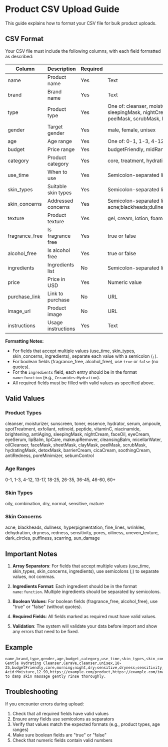 # Product CSV Upload Guide

This guide explains how to format your CSV file for bulk product uploads.

## CSV Format

Your CSV file must include the following columns, with each field formatted as described:

| Column          | Description             | Required | Format/Allowed Values                                                                 | Example                                         |
|-----------------|------------------------|----------|---------------------------------------------------------------------------------------|-------------------------------------------------|
| name            | Product name            | Yes      | Text                                                                                  | Gentle Hydrating Cleanser                       |
| brand           | Brand name              | Yes      | Text                                                                                  | CeraVe                                          |
| type            | Product type            | Yes      | One of: cleanser, moisturizer, sunscreen, toner, essence, hydrator, serum, ampoule, spotTreatment, exfoliant, retinoid, peptide, vitaminC, niacinamide, brightening, antiAging, sleepingMask, nightCream, faceOil, eyeCream, eyeSerum, lipBalm, lipCare, makeupRemover, cleansingBalm, micellarWater, oilCleanser, faceMask, sheetMask, clayMask, peelMask, scrubMask, hydratingMask, detoxMask, barrierCream, cicaCream, soothingCream, antiRedness, poreMinimizer, sebumControl | cleanser                                         |
| gender          | Target gender           | Yes      | male, female, unisex                                                                  | unisex                                          |
| age             | Age range               | Yes      | One of: 0-1, 1-3, 4-12, 13-17, 18-25, 26-35, 36-45, 46-60, 60+                        | 18-25                                           |
| budget          | Price range             | Yes      | budgetFriendly, midRange, Premium                                                     | budgetFriendly                                  |
| category        | Product category        | Yes      | core, treatment, hydration, special, optional                                         | core                                            |
| use_time        | When to use             | Yes      | Semicolon-separated list: morning;night                                               | morning;night                                   |
| skin_types      | Suitable skin types     | Yes      | Semicolon-separated list: oily;combination;dry;normal;sensitive;mature                | dry;sensitive                                   |
| skin_concerns   | Addressed concerns      | Yes      | Semicolon-separated list: acne;blackheads;dullness;hyperpigmentation;fine_lines;wrinkles;dehydration;dryness;redness;sensitivity;pores;oiliness;uneven_texture;dark_circles;puffiness;scarring;sun_damage | dryness;sensitivity                             |
| texture         | Product texture         | Yes      | gel, cream, lotion, foam, oil, spray, mask, balm                                      | cream                                           |
| fragrance_free  | Is fragrance free       | Yes      | true or false                                                                         | true                                            |
| alcohol_free    | Is alcohol free         | Yes      | true or false                                                                         | true                                            |
| ingredients     | Ingredients list        | No       | Semicolon-separated list of name:function pairs                                       | Ceramides:Hydration;Hyaluronic Acid:Moisture    |
| price           | Price in USD            | Yes      | Numeric value                                                                         | 12.99                                           |
| purchase_link   | Link to purchase        | No       | URL                                                                                   | https://example.com/product                     |
| image_url       | Product image           | No       | URL                                                                                   | https://example.com/image.jpg                   |
| instructions    | Usage instructions      | Yes      | Text                                                                                  | Apply to damp skin massage gently rinse thoroughly. |

**Formatting Notes:**
- For fields that accept multiple values (use_time, skin_types, skin_concerns, ingredients), separate each value with a semicolon (`;`).
- For boolean fields (fragrance_free, alcohol_free), use `true` or `false` (no quotes).
- For the `ingredients` field, each entry should be in the format `name:function` (e.g., `Ceramides:Hydration`).
- All required fields must be filled with valid values as specified above.

## Valid Values

### Product Types
cleanser, moisturizer, sunscreen, toner, essence, hydrator, serum, ampoule, spotTreatment, exfoliant, retinoid, peptide, vitaminC, niacinamide, brightening, antiAging, sleepingMask, nightCream, faceOil, eyeCream, eyeSerum, lipBalm, lipCare, makeupRemover, cleansingBalm, micellarWater, oilCleanser, faceMask, sheetMask, clayMask, peelMask, scrubMask, hydratingMask, detoxMask, barrierCream, cicaCream, soothingCream, antiRedness, poreMinimizer, sebumControl

### Age Ranges
0-1, 1-3, 4-12, 13-17, 18-25, 26-35, 36-45, 46-60, 60+

### Skin Types
oily, combination, dry, normal, sensitive, mature

### Skin Concerns
acne, blackheads, dullness, hyperpigmentation, fine_lines, wrinkles, dehydration, dryness, redness, sensitivity, pores, oiliness, uneven_texture, dark_circles, puffiness, scarring, sun_damage

## Important Notes

1. **Array Separators**: For fields that accept multiple values (use_time, skin_types, skin_concerns, ingredients), use semicolons (;) to separate values, not commas.

2. **Ingredients Format**: Each ingredient should be in the format `name:function`. Multiple ingredients should be separated by semicolons.

3. **Boolean Values**: For boolean fields (fragrance_free, alcohol_free), use "true" or "false" (without quotes).

4. **Required Fields**: All fields marked as required must have valid values.

5. **Validation**: The system will validate your data before import and show any errors that need to be fixed.

## Example

```
name,brand,type,gender,age,budget,category,use_time,skin_types,skin_concerns,texture,fragrance_free,alcohol_free,ingredients,price,purchase_link,image_url,instructions
Gentle Hydrating Cleanser,CeraVe,cleanser,unisex,18-25,budgetFriendly,core,morning;night,dry;sensitive,dryness;sensitivity,cream,true,true,Ceramides:Hydration;Hyaluronic Acid:Moisture,12.99,https://example.com/product,https://example.com/image.jpg,Apply to damp skin massage gently rinse thoroughly.
```

## Troubleshooting

If you encounter errors during upload:

1. Check that all required fields have valid values
2. Ensure array fields use semicolons as separators
3. Verify that values match the expected formats (e.g., product types, age ranges)
4. Make sure boolean fields are "true" or "false"
5. Check that numeric fields contain valid numbers
